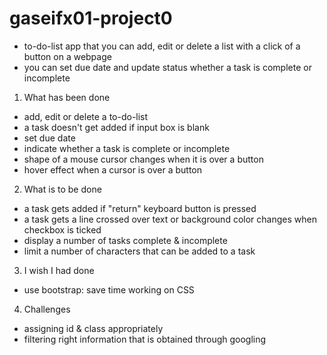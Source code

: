 # gaseifx01-project0
- to-do-list app that you can add, edit or delete a list with a click of a button on a webpage
- you can set due date and update status whether a task is complete or incomplete

1. What has been done
- add, edit or delete a to-do-list
- a task doesn't get added if input box is blank
- set due date
- indicate whether a task is complete or incomplete
- shape of a mouse cursor changes when it is over a button
- hover effect when a cursor is over a button

2. What is to be done
- a task gets added if "return" keyboard button is pressed
- a task gets a line crossed over text or background color changes when checkbox is ticked
- display a number of tasks complete & incomplete
- limit a number of characters that can be added to a task

3. I wish I had done
- use bootstrap: save time working on CSS

4. Challenges
- assigning id & class appropriately
- filtering right information that is obtained through googling

